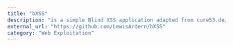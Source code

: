 ```yaml
---
title: "bXSS"
description: "is a simple Blind XSS application adapted from cure53.de/m by @LewisArdern."
external_url: "https://github.com/LewisArdern/bXSS"
category: "Web Exploitation"
---
```

